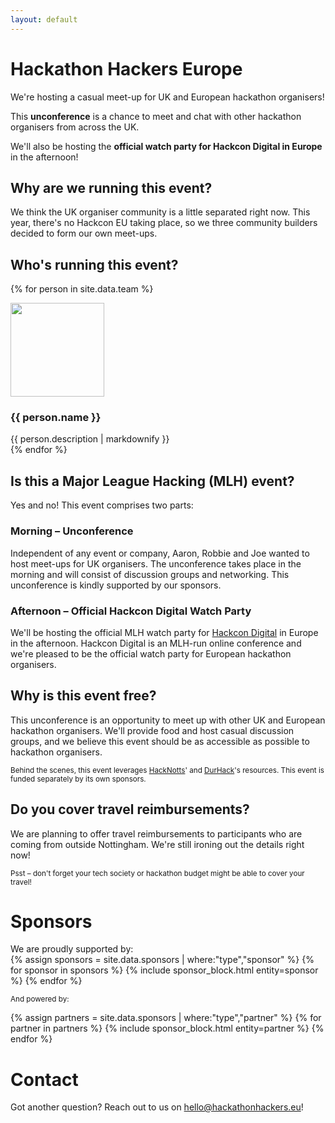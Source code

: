 ```yaml
---
layout: default
---
```

# Hackathon Hackers Europe
We're hosting a casual meet-up for UK and European hackathon organisers!

This **unconference** is a chance to meet and chat with other hackathon organisers from across the UK. 

We'll also be hosting the **official watch party for Hackcon Digital in Europe** in the afternoon!

## Why are we running this event?
We think the UK organiser community is a little separated right now. This year, there's no Hackcon EU taking place,
so we three community builders decided to form our own meet-ups. 

## Who's running this event?

{% for person in site.data.team %}
<div class="meet-the-team">
    <img src="{{ person.image_path }}" class="meet-the-team-image" width="150" height="150" />
    <div class="meet-the-team-text">
        <h3>{{ person.name }}</h3>
        {{ person.description | markdownify }}
    </div>
</div>
{% endfor %}

## Is this a Major League Hacking (MLH) event?
Yes and no! This event comprises two parts: 

### **Morning** – Unconference
Independent of any event or company, Aaron, Robbie and Joe wanted to host meet-ups for UK organisers. The unconference
takes place in the morning and will consist of discussion groups and networking. This unconference is kindly supported
by our sponsors.

### **Afternoon** – Official Hackcon Digital Watch Party
We'll be hosting the official MLH watch party for [Hackcon Digital](https://hackcon.mlh.io/events/hackcon-digital/) in 
Europe in the afternoon. Hackcon Digital is an MLH-run online conference and we're pleased to be the official watch
party for European hackathon organisers.

## Why is this event free?
This unconference is an opportunity to meet up with other UK and European hackathon organisers. We'll provide food and
host casual discussion groups, and we believe this event should be as accessible as possible to hackathon organisers.

<small>Behind the scenes, this event leverages [HackNotts](https://www.hacknotts.com/)' and
[DurHack](https://durhack.com)'s resources. This event is funded separately by its own sponsors.</small>

## Do you cover travel reimbursements?
We are planning to offer travel reimbursements to participants who are coming from outside Nottingham. We're still
ironing out the details right now!

<small>Psst – don't forget your tech society or hackathon budget might be able to cover your travel!</small> 

# Sponsors
<div class="image-container sponsors">
We are proudly supported by:
<div class="flagship-sponsors">
{% assign sponsors = site.data.sponsors | where:"type","sponsor" %}
{% for sponsor in sponsors %}
{% include sponsor_block.html entity=sponsor %}
{% endfor %}
</div>

<small>And powered by:</small>
<div class="image-container partners">
{% assign partners = site.data.sponsors | where:"type","partner" %}
{% for partner in partners %}
{% include sponsor_block.html entity=partner %}
{% endfor %}
</div>
</div>

# Contact
Got another question? Reach out to us on [hello@hackathonhackers.eu](mailto:hello@hackathonhackers.eu)!
